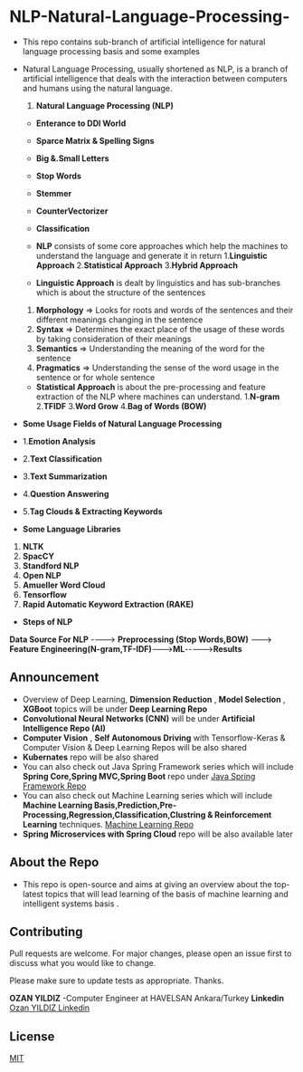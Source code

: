 # NLP-Natural-Language-Processing-
- This repo contains sub-branch of artificial intelligence for natural language processing basis and some examples
- Natural Language Processing, usually shortened as NLP, is a branch of artificial intelligence that deals with the interaction between computers and humans using the natural language.

  1. **Natural Language Processing (NLP)**
  - **Enterance to DDI World**
  - **Sparce Matrix & Spelling Signs**
  - **Big &.Small Letters**
  - **Stop Words**
  - **Stemmer**
  - **CounterVectorizer**
  - **Classification**
  
  - **NLP** consists of some core approaches which help the machines to understand the language and generate it in return
  1.**Linguistic Approach**
  2.**Statistical Approach** 
  3.**Hybrid Approach**
  
  - **Linguistic Approach** is dealt by linguistics and has sub-branches which is about the structure of the sentences
  1. **Morphology** => Looks for roots and words of the sentences and their different meanings changing in the sentence
  2. **Syntax** => Determines the exact place of the usage of these words by taking consideration of their meanings
  3. **Semantics** => Understanding the meaning of the word for the sentence
  4. **Pragmatics** => Understanding the sense of the word usage in the sentence or for whole sentence
  
  - **Statistical Approach** is about the pre-processing and feature extraction of the NLP where machines can understand.
  1.**N-gram**
  2.**TFIDF**
  3.**Word Grow**
  4.**Bag of Words (BOW)**
  
  
 - **Some Usage Fields of Natural Language Processing**
 
  - 1.**Emotion Analysis**
  - 2.**Text Classification**
  - 3.**Text Summarization**
  - 4.**Question Answering**
  - 5.**Tag Clouds & Extracting Keywords**
  
 - **Some Language Libraries**
 1. **NLTK**
 2. **SpacCY**
 3. **Standford NLP**
 4. **Open NLP**
 5. **Amueller Word Cloud**
 6. **Tensorflow**
 7. **Rapid Automatic Keyword Extraction (RAKE)**
 
 - **Steps of NLP**
 
 **Data Source For NLP** ----> **Preprocessing (Stop Words,BOW)** ---> **Feature Engineering(N-gram,TF-IDF)**--->**ML**----->**Results**

## Announcement
- Overview of Deep Learning, **Dimension Reduction** , **Model Selection** , **XGBoot** topics will be under **Deep Learning Repo** 
- **Convolutional Neural Networks (CNN)** will be under **Artificial Intelligence Repo (AI)** 
- **Computer Vision** , **Self Autonomous Driving** with Tensorflow-Keras & Computer Vision & Deep Learning Repos will be also shared 
- **Kubernates** repo will be also shared 
- You can also check out Java Spring Framework series which will include **Spring Core,Spring MVC,Spring Boot** repo under
[Java Spring Framework Repo](https://github.com/ozanyldzgithuboffical/Spring)
- You can also check out Machine Learning series which will include **Machine Learning Basis,Prediction,Pre-Processing,Regression,Classification,Clustring & Reinforcement Learning** techniques.
[Machine Learning Repo](https://github.com/ozanyldzgithuboffical/OzanYldzML)
- **Spring Microservices with Spring Cloud** repo will be also available later 

## About the Repo
- This repo is open-source and aims at giving an overview about the top-latest topics that will lead learning of the basis of machine learning and intelligent systems basis .

## Contributing
Pull requests are welcome. For major changes, please open an issue first to discuss what you would like to change.

Please make sure to update tests as appropriate. Thanks.

**OZAN YILDIZ**
-Computer Engineer at HAVELSAN Ankara/Turkey 
**Linkedin**
[Ozan YILDIZ Linkedin](https://www.linkedin.com/in/ozan-yildiz-b8137a173/)

## License
[MIT](https://choosealicense.com/licenses/mit/)

